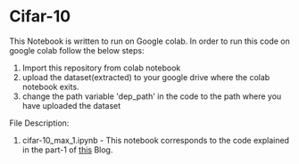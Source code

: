# Cifar-10

This Notebook is written to run on Google colab.
In order to run this code on google colab follow the below steps:

1. Import this repository from colab notebook
2. upload the dataset(extracted) to your google drive where the colab notebook exits.
3. change the path variable 'dep_path' in the code to the path where you have uploaded the dataset

File Description:
1. cifar-10_max_1.ipynb - This notebook corresponds to the code explained in the part-1 of <a href="https://mydeeplearningnb.wordpress.com/2019/02/23/convnet-for-classification-of-cifar-10/">this</a> Blog.

